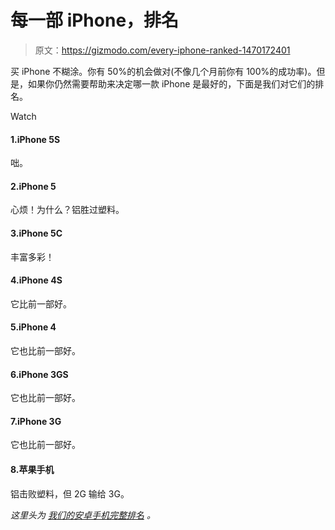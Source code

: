 # 每一部 iPhone，排名

> 原文：<https://gizmodo.com/every-iphone-ranked-1470172401>

买 iPhone 不糊涂。你有 50%的机会做对(不像几个月前你有 100%的成功率)。但是，如果你仍然需要帮助来决定哪一款 iPhone 是最好的，下面是我们对它们的排名。

Watch

#### 1.iPhone 5S

咄。

#### 2.iPhone 5

心烦！为什么？铝胜过塑料。

#### 3.iPhone 5C

丰富多彩！

#### 4.iPhone 4S

它比前一部好。

#### 5.iPhone 4

它也比前一部好。

#### 6.iPhone 3GS

它也比前一部好。

#### 7.iPhone 3G

它也比前一部好。

#### 8.苹果手机

铝击败塑料，但 2G 输给 3G。

*这里头为* [*我们的安卓手机完整排名*](https://gizmodo.com/every-android-phone-ranked-1468382693) *。*